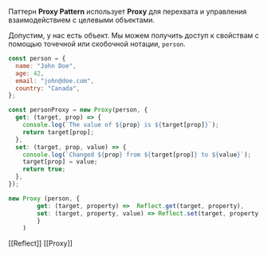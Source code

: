 Паттерн **Proxy Pattern** использует **Proxy** для перехвата и управления взаимодействием с целевыми объектами.

Допустим, у нас есть объект. Мы можем получить доступ к свойствам с помощью точечной или скобочной нотации, `person`.

```js
const person = {
  name: "John Doe",
  age: 42,
  email: "john@doe.com",
  country: "Canada",
};

const personProxy = new Proxy(person, {
  get: (target, prop) => {
    console.log(`The value of ${prop} is ${target[prop]}`);
    return target[prop];
  },
  set: (target, prop, value) => {
    console.log(`Changed ${prop} from ${target[prop]} to ${value}`);
    target[prop] = value;
    return true;
  },
});
```

```js
new Proxy (person, {
		get: (target, property) =>  Reflect.get(target, property),
		set: (target, property, value) => Reflect.set(target, property, value)
		}
	)
```



[[Reflect]]
[[Proxy]]